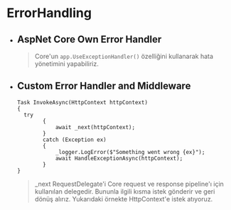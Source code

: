 # ErrorHandling

- ## AspNet Core Own Error Handler

  > Core'un `app.UseExceptionHandler()` özelliğini kullanarak hata yönetimini yapabiliriz.

- ## Custom Error Handler and Middleware
  ```
  Task InvokeAsync(HttpContext httpContext)
  {
    try
          {
              await _next(httpContext);
          }
          catch (Exception ex)
          {
              _logger.LogError($"Something went wrong {ex}");
              await HandleExceptionAsync(httpContext);
          }
  }
  ```
  > \_next RequestDelegate'i Core request ve response pipeline'ı için kullanılan delegedir. Bununla ilgili kısma istek gönderir ve geri dönüş alırız. Yukarıdaki örnekte HttpContext'e istek atıyoruz.

